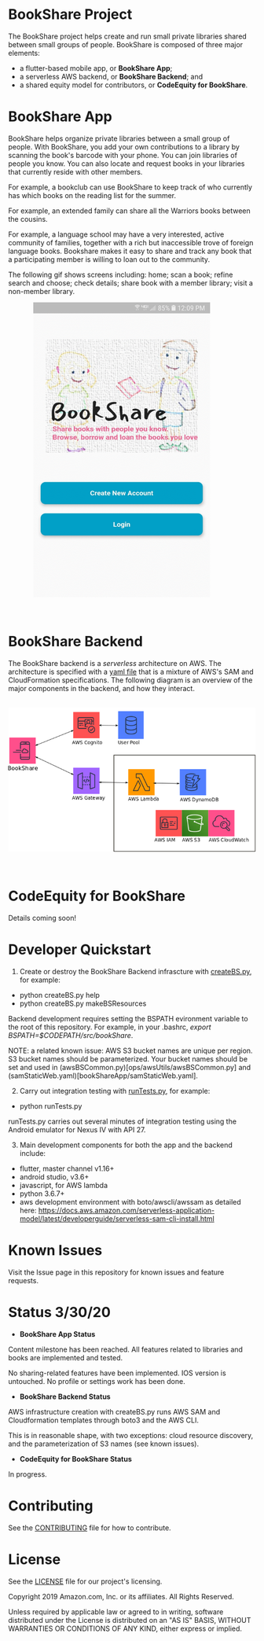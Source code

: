 # BookShare Project

The BookShare project helps create and run small private libraries
shared between small groups of people.  BookShare is composed of three
major elements:

 * a flutter-based mobile app, or **BookShare App**; 
 * a serverless AWS backend, or **BookShare Backend**; and
 * a shared equity model for contributors, or **CodeEquity for BookShare**.

# BookShare App

BookShare helps organize private libraries between a small group of
people.  With BookShare, you add your own contributions to a library
by scanning the book's barcode with your phone.  You can join
libraries of people you know.  You can also locate and request books
in your libraries that currently reside with other members.

For example, a bookclub can use BookShare to keep track of who
currently has which books on the reading list for the summer.

For example, an extended family can share all the Warriors books
between the cousins.

For example, a language school may have a very interested, active
community of families, together with a rich but inaccessible trove of
foreign language books.  Bookshare makes it easy to share and track
any book that a participating member is willing to loan out to the
community.

The following gif shows screens including: home; scan a book; refine
search and choose; check details; share book with a member library;
visit a non-member library.

<p float="left">
  &nbsp;&nbsp;&nbsp;&nbsp;&nbsp;&nbsp;&nbsp;&nbsp;&nbsp;&nbsp;&nbsp;&nbsp
  <img src="doc/images/bookshare.gif" width="360" height="600"  />
</p>

<br>


# BookShare Backend

The BookShare backend is a _serverless_ architecture on AWS.  The
architecture is specified with a [yaml
file](bookShareApp/samInfrastructure.yaml) that is a mixture of AWS's
SAM and CloudFormation specifications.  The following diagram is an
overview of the major components in the backend, and how they interact.

<p float="left">
  &nbsp;&nbsp;&nbsp;&nbsp;&nbsp;&nbsp;&nbsp;&nbsp;&nbsp;&nbsp;&nbsp;&nbsp
  <img src="doc/images/bookshare_backend.png" />
</p>

<br>

# CodeEquity for BookShare

Details coming soon!


# Developer Quickstart

1. Create or destroy the BookShare Backend infrascture with
[createBS.py](bookShareApp/createBS.py), for example:
* python createBS.py help
* python createBS.py makeBSResources

Backend development requires setting the BSPATH evironment variable to
the root of this repository.  For example, in your .bashrc, _export
BSPATH=$CODEPATH/src/bookShare_.

NOTE: a related known issue: AWS S3 bucket names are unique per
region.  S3 bucket names should be parameterized.  Your bucket names
should be set and used in 
(awsBSCommon.py)[ops/awsUtils/awsBSCommon.py] and (samStaticWeb.yaml)[bookShareApp/samStaticWeb.yaml].

2. Carry out integration testing with
[runTests.py](bookShareApp/runTests.py), for example:
* python runTests.py

runTests.py carries out several minutes of integration testing using the Android emulator for
Nexus IV with API 27.

3. Main development components for both the app and the backend include: 
* flutter, master channel  v1.16+
* android studio, v3.6+
* javascript, for AWS lambda 
* python 3.6.7+
* aws development environment with boto/awscli/awssam as detailed
here: https://docs.aws.amazon.com/serverless-application-model/latest/developerguide/serverless-sam-cli-install.html


# Known Issues

Visit the Issue page in this repository for known issues and feature requests.


# Status 3/30/20

 * **BookShare App Status**

 Content milestone has been reached.  All features related to 
 libraries and books are implemented and tested.

 No sharing-related features have been implemented.  IOS version is
 untouched.  No profile or settings work has been done.

 * **BookShare Backend Status**

 AWS infrastructure creation with createBS.py runs AWS SAM and
 Cloudformation templates through boto3 and the AWS CLI.  

 This is in reasonable shape, with two exceptions: cloud resource
 discovery, and the parameterization of S3 names (see known issues).

 * **CodeEquity for BookShare Status**

 In progress.


# Contributing

See the [CONTRIBUTING](CONTRIBUTING.md) file for how to contribute.

# License

See the [LICENSE](LICENSE) file for our project's licensing.

Copyright 2019 Amazon.com, Inc. or its affiliates. All Rights Reserved.

Unless required by applicable law or agreed to in writing, software distributed under the License is distributed on an "AS IS" BASIS, WITHOUT WARRANTIES OR CONDITIONS OF ANY KIND, either express or implied. 


